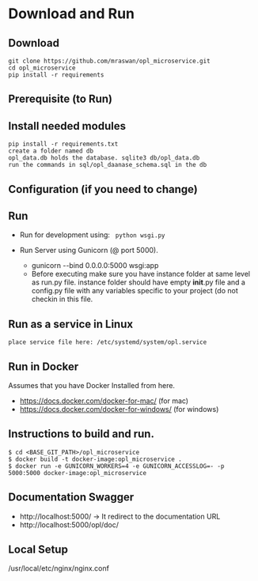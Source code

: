Download and Run
==============
Download
--------------
	git clone https://github.com/mraswan/opl_microservice.git
	cd opl_microservice
	pip install -r requirements
Prerequisite (to Run)
--------------
Install needed modules
--------------
    pip install -r requirements.txt	
    create a folder named db
    opl_data.db holds the database. sqlite3 db/opl_data.db
    run the commands in sql/opl_daanase_schema.sql in the db	
Configuration (if you need to change)
--------------
Run
--------------
- Run for development using:
`` python wsgi.py``

- Run Server using Gunicorn (@ port 5000).
    - gunicorn --bind 0.0.0.0:5000 wsgi:app
    - Before executing make sure you have instance folder at same level as run.py file.
    instance folder should have empty __init__.py file and a config.py file with any variables specific
    to your project (do not checkin in this file.

Run as a service in Linux
----
    place service file here: /etc/systemd/system/opl.service
Run in Docker
--------------
Assumes that you have Docker Installed from here.
-	https://docs.docker.com/docker-for-mac/ (for mac)
-	https://docs.docker.com/docker-for-windows/ (for windows)

Instructions to build and run.
----
    $ cd <BASE_GIT_PATH>/opl_microservice
    $ docker build -t docker-image:opl_microservice .
    $ docker run -e GUNICORN_WORKERS=4 -e GUNICORN_ACCESSLOG=- -p 5000:5000 docker-image:opl_microservice

Documentation Swagger
---------------------
- http://localhost:5000/ -> It redirect to the documentation URL
- http://localhost:5000/opl/doc/

Local Setup
-----------
/usr/local/etc/nginx/nginx.conf


